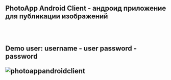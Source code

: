 <h2>PhotoApp Android Client - андроид приложение для публикации изображений<h2>
<br>

Demo user:
username - user
password - password

![photoappandroidclient](https://user-images.githubusercontent.com/87657613/235104080-9f01f14f-771e-4e15-8ae7-f641f10f458b.png)
